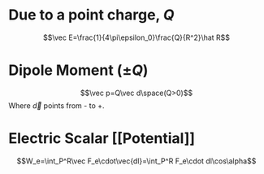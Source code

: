 # Due to a point charge, $Q$
$$\vec E=\frac{1}{4\pi\epsilon_0}\frac{Q}{R^2}\hat R$$
# Dipole Moment ($\pm Q$)
$$\vec p=Q\vec d\space(Q>0)$$ Where $\vec d$ points from - to +.
# Electric Scalar [[Potential]]
$$W_e=\int_P^R\vec F_e\cdot\vec{dl}=\int_P^R F_e\cdot dl\cos\alpha$$

